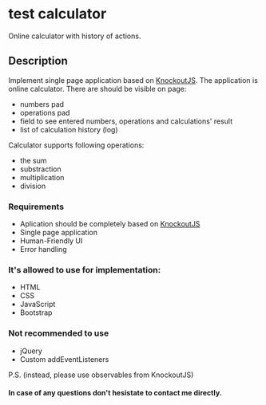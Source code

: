 # test calculator
Online calculator with history of actions.

## Description
Implement single page application based on [KnockoutJS](http://knockoutjs.com/). The application is online calculator. There are should be visible on page:
* numbers pad
* operations pad 
* field to see entered numbers, operations and calculations' result
* list of calculation history (log)

Calculator supports following operations:
* the sum
* substraction
* multiplication
* division


### Requirements
* Aplication should be completely based on [KnockoutJS](http://knockoutjs.com/)
* Single page application
* Human-Friendly UI
* Error handling

### It's allowed to use for implementation:
* HTML
* CSS
* JavaScript
* Bootstrap

### Not recommended to use
* jQuery
* Custom addEventListeners

P.S. (instead, please use observables from KnockoutJS)


#### In case of any questions don't hesistate to contact me directly.
